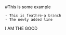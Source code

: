 #This is some example

    - This is feathre-a branch
    - The newly added line

   I AM THE GOOD


